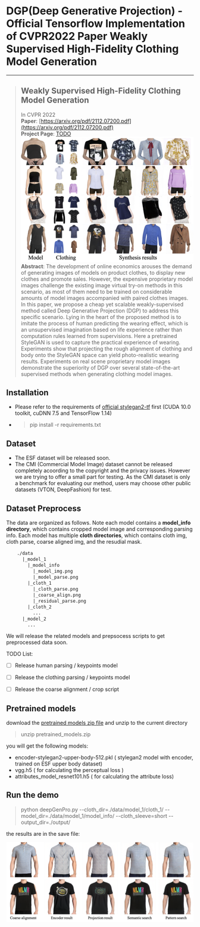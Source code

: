 # DGP(Deep Generative Projection) - Official Tensorflow Implementation of CVPR2022 Paper Weakly Supervised High-Fidelity Clothing Model Generation
---
> ## Weakly Supervised High-Fidelity Clothing Model Generation
> In CVPR 2022<br>
> **Paper**: [https://arxiv.org/pdf/2112.07200.pdf](https://arxiv.org/pdf/2112.07200.pdf)<br>
> **Project Page**: [TODO](TODO)<br>
>![Clothing Model Generation](imgs/figure1.png "Clothing Model Generation")<br>
> **Abstract**: The development of online economics arouses the demand of generating images of models on product clothes, to display new clothes and promote sales. However, the expensive  proprietary model images challenge the existing image virtual try-on methods in this scenario, as most of them need to be trained on considerable amounts of model images accompanied with paired clothes images. In this paper, we propose a cheap yet scalable weakly-supervised method called Deep Generative Projection (DGP) to address this specific scenario. Lying in the heart of the proposed method is to imitate the process of human predicting the wearing effect, which is an unsupervised imagination based on life experience rather than computation rules learned from supervisions. Here a pretrained StyleGAN is used to capture the practical experience of wearing. Experiments show that projecting the rough alignment of clothing and body onto the StyleGAN space can yield photo-realistic wearing results. Experiments on real scene proprietary model images demonstrate the superiority of DGP over several state-of-the-art supervised methods when generating clothing model images.

## Installation
- Please refer to the requirements of [official stylegan2-tf](https://github.com/NVlabs/stylegan2) first (CUDA 10.0 toolkit, cuDNN 7.5 and TensorFlow 1.14)

- > pip install -r requirements.txt

## Dataset
- The ESF dataset will be released soon.<br>
- The CMI (Commercial Model Image) dataset cannot be released completely acoording to the copyright and the privacy issues. However we are trying to offer a small part for testing. As the CMI dataset is only a benchmark for evaluating our method, users may choose other public datasets (VTON, DeepFashion) for test.

## Dataset Preprocess
The data are organized as follows. Note each model contains a **model_info directory**, which contains cropped model image and corresponding parsing info. Each model has multiple **cloth directories**, which contains cloth img, cloth parse, coarse aligned img, and the resudial mask.

```
    ./data 
      |_model_1 
        |_model_info
          |_model_img.png
          |_model_parse.png
        |_cloth_1
          |_cloth_parse.png
          |_coarse_align.png
          |_residual_parse.png
        |_cloth_2
          ...
      |_model_2
        ...
```

We will release the related models and prepsocess scripts to get preprocessed data soon.

TODO List: 
- [ ] Release human parsing / keypoints model
- [ ] Release the clothing parsing / keypoints model
- [ ] Release the coarse alignment / crop script


## Pretrained models
download the [pretrained models zip file](https://zimutf.oss-cn-zhangjiakou.aliyuncs.com/CVPR22_DGP/pretrained_models.zip) and unzip to the current directory

> unzip pretrained_models.zip

you will get the following models:
- encoder-stylegan2-upper-body-512.pkl ( stylegan2 model with encoder, trained on ESF upper body dataset)
- vgg.h5 ( for calculating the perceptual loss )
- attributes_model_resnet101.h5 ( for calculating the attribute loss)


## Run the demo
> python deepGenPro.py --cloth_dir=./data/model_1/cloth_1/ --model_dir=./data/model_1/model_info/ --cloth_sleeve=short --output_dir=./output/

the results are in the save file:

![Clothing Model Generation](imgs/show_case.png "Clothing Model Generation")<br>



